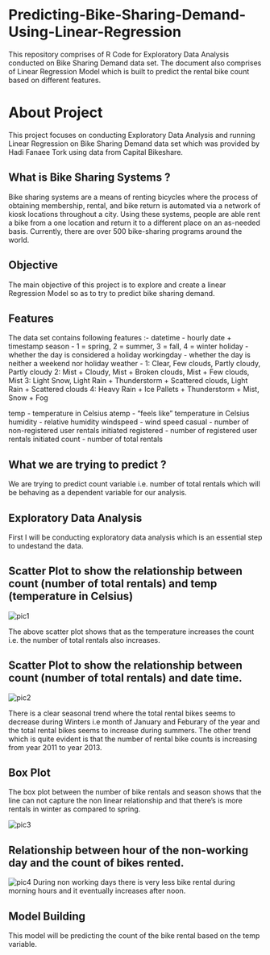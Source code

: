 # Predicting-Bike-Sharing-Demand-Using-Linear-Regression
This repository comprises of R Code for Exploratory Data Analysis conducted on Bike Sharing Demand data set. 
The document also comprises of Linear Regression Model which is built to predict the rental bike count based on different features.

# About Project
This project focuses on conducting Exploratory Data Analysis and running Linear Regression on Bike Sharing Demand data set
which was provided by Hadi Fanaee Tork using data from Capital Bikeshare.

## What is Bike Sharing Systems ?
Bike sharing systems are a means of renting bicycles where the process of obtaining membership, rental, and bike return is automated 
via a network of kiosk locations throughout a city. Using these systems, people are able rent a bike from a one location and return
it to a different place on an as-needed basis. Currently, there are over 500 bike-sharing programs around the world.

## Objective
The main objective of this project is to explore and create a linear Regression Model so as to try to predict bike sharing demand.

## Features 
The data set contains following features :-
datetime - hourly date + timestamp 
season - 1 = spring, 2 = summer, 3 = fall, 4 = winter 
holiday - whether the day is considered a holiday 
workingday - whether the day is neither a weekend nor holiday 
weather - 
 1: Clear, Few clouds, Partly cloudy, Partly cloudy 
 2: Mist + Cloudy, Mist + Broken clouds, Mist + Few clouds, Mist 
 3: Light Snow, Light Rain + Thunderstorm + Scattered clouds, Light Rain + Scattered clouds 
 4: Heavy Rain + Ice Pallets + Thunderstorm + Mist, Snow + Fog 
 
temp - temperature in Celsius 
atemp - “feels like” temperature in Celsius 
humidity - relative humidity 
windspeed - wind speed 
casual - number of non-registered user rentals initiated 
registered - number of registered user rentals initiated 
count - number of total rentals 

## What we are trying to predict ?
We are trying to predict count variable i.e. number of total rentals which will be behaving as a dependent variable for our analysis.

## Exploratory Data Analysis
First I will be conducting exploratory data analysis which is an essential step to undestand the data.

## Scatter Plot to show the relationship between count (number of total rentals) and temp (temperature in Celsius)
![pic1](https://user-images.githubusercontent.com/16829371/34804580-60e7f57c-f647-11e7-806d-0bc467adffa8.png)

The above scatter plot shows that as the temperature increases the count i.e. the number of total rentals also increases.

## Scatter Plot to show the relationship between count (number of total rentals) and date time.

![pic2](https://user-images.githubusercontent.com/16829371/34804650-bab0e5dc-f647-11e7-8d19-8585afaabc33.png)

There is a clear seasonal trend where the total rental bikes seems to decrease during Winters i.e month of January 
and Feburary of the year and the total rental bikes seems to increase during summers.
The other trend which is quite evident is that the number of rental bike counts is increasing from year 2011 to year 2013.

## Box Plot

The box plot between the number of bike rentals and season shows that the line can not capture the non linear relationship and that there’s is more rentals in winter as compared to spring.

![pic3](https://user-images.githubusercontent.com/16829371/34804653-bf81b6b8-f647-11e7-9362-3382bf98dafe.png)

## Relationship between hour of the non-working day and the count of bikes rented.
![pic4](https://user-images.githubusercontent.com/16829371/34807109-e4cdfffa-f654-11e7-8c86-c195b10c7d95.png)
During non working days there is very less bike rental during morning hours and it eventually increases after noon.

## Model Building
This model will be predicting the count of the bike rental based on the temp variable.




